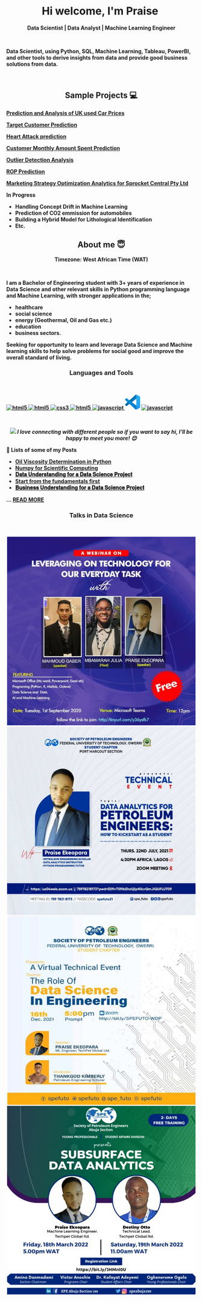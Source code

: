 <p>
  <h1 align="center"><b>Hi welcome, I'm Praise <img src="https://www.python.org/static/img/python-logo.png" alt="" width="100"></h1>
</p>
<p align="center">
Data Scientist | Data Analyst | Machine Learning Engineer
</p>
<br />

<p>Data Scientist, using Python, SQL, Machine Learning, Tableau, PowerBI, and other tools to derive insights from data and provide good business solutions from data.</p>
<br />

<h2 align="center">Sample Projects 💻</h2>

[Prediction and Analysis of UK used Car Prices](https://github.com/Ekeopara-Praise/UK_Car_Price_Analysis)

[Target Customer Prediction](https://github.com/Ekeopara-Praise/Target_Customer_Prediction)

[Heart Attack prediction](https://nbviewer.org/github/Ekeopara-Praise/Heart_Attack_Prediction/blob/master/Heart_Attack_Prediction.ipynb)

[Customer Monthly Amount Spent Prediction](https://github.com/Ekeopara-Praise/Customer_MonthlyAmountSpent_Prediction)

[Outlier Detection Analysis](https://github.com/Ekeopara-Praise/Outlier_Handling_Analysis/blob/main/Outlier_Handling%20.ipynb)

[ROP Prediction](https://github.com/Ekeopara-Praise/Petroleum-Engineering/blob/master/ROP_Prediction_Praise.ipynb)

[Marketing Strategy Optimization Analytics for Sprocket Central Pty Ltd](https://github.com/Ekeopara-Praise/Data-Science-and-Analytics/blob/master/KPMG%20INTERNSHIP/TASK2-%20Data%20Insight/Data%20Analysis%20in%20Python.ipynb)

**In Progress**
* Handling Concept Drift in Machine Learning 
* Prediction of CO2 emmission for automobiles
* Building a Hybrid Model for Lithological Identification
* Etc.

<h2 align="center">About me 😇</h2>
<p align="center">
Timezone: West African Time (WAT)
</p>
<br />
<p>I am a Bachelor of Engineering student with 3+ years of experience in Data Science and other relevant skills in Python programming language and Machine Learning, with stronger applications in the;
  
* healthcare
* social science
* energy (Geothermal, Oil and Gas etc.)
* education
* business sectors.
  
Seeking for opportunity to learn and leverage Data Science and Machine learning skills
to help solve problems for social good and improve the overall standard of living.
  

<p>
<h3 align="center"> Languages and Tools</h3>
</p>
<br /> 
<p align="center">
  
  
<a href="https://www.w3.org/html/" target="_blank"> <img src="https://miro.medium.com/max/1200/1*sKKnSH3qcNK3EWR2QZ4loQ.png" alt="html5" width="100" height="40"/> </a>
<a href="https://www.w3.org/html/" target="_blank"> <img src="https://miro.medium.com/max/481/1*cxfqR8NAj8HGal8CVOZ7hg.png" alt="html5" width="100" height="40"/> </a>
<a href="https://www.w3schools.com/css/" target="_blank"> <img src="https://www.python.org/static/img/python-logo.png" alt="css3" width="100" height="80"/> </a>
<a href="https://www.w3.org/html/" target="_blank"> <img src="https://www.kindpng.com/picc/m/81-811458_jupyter-notebook-logo-hd-png-download.png" alt="html5" width="100" height="40"/> </a>
<a href="https://developer.mozilla.org/en-US/docs/Web/JavaScript" target="_blank"> <img src="https://seaborn.pydata.org/_static/logo-wide-lightbg.svg" alt="javascript" width="100" height="40"/> </a>
<img alt="Visual Studio Code" width="40px" src="https://raw.githubusercontent.com/github/explore/80688e429a7d4ef2fca1e82350fe8e3517d3494d/topics/visual-studio-code/visual-studio-code.png" />
<a href="https://developer.mozilla.org/en-US/docs/Web/JavaScript" target="_blank"> <img src="https://res.cloudinary.com/practicaldev/image/fetch/s--NrHD9yZu--/c_imagga_scale,f_auto,fl_progressive,h_900,q_auto,w_1600/https://dev-to-uploads.s3.amazonaws.com/i/mnfmccptgqtukhst1i5s.png" alt="javascript" width="100" height="40"/> </a>

   </p>
<br />
<p align="center">
<img src="https://media.giphy.com/media/LnQjpWaON8nhr21vNW/giphy.gif" width="60"> <em><b>I love connecting with different people</b> so if you want to say <b>hi, I'll be happy to meet you more!</b> 😊</em>
</p>


📕 **Lists of some of my Posts**

<!-- BLOG-POST-LIST:START -->
- [Oil Viscosity Determination in Python](https://www.linkedin.com/pulse/oil-viscosity-determination-python-praise-ekeopara/)
- [Numpy for Scientific Computing](https://www.linkedin.com/pulse/numpy-scientific-computing-praise-ekeopara/)
- [𝐃𝐚𝐭𝐚 𝐔𝐧𝐝𝐞𝐫𝐬𝐭𝐚𝐧𝐝𝐢𝐧𝐠 𝐟𝐨𝐫 𝐚 𝐃𝐚𝐭𝐚 𝐒𝐜𝐢𝐞𝐧𝐜𝐞 𝐏𝐫𝐨𝐣𝐞𝐜𝐭](https://www.linkedin.com/feed/update/urn:li:activity:6807649125526446081/)
- [Start from the fundamentals first](https://www.linkedin.com/feed/update/urn:li:activity:6793613798570786816/)
- [𝐁𝐮𝐬𝐢𝐧𝐞𝐬𝐬 𝐔𝐧𝐝𝐞𝐫𝐬𝐭𝐚𝐧𝐝𝐢𝐧𝐠 𝐟𝐨𝐫 𝐚 𝐃𝐚𝐭𝐚 𝐒𝐜𝐢𝐞𝐧𝐜𝐞 𝐏𝐫𝐨𝐣𝐞𝐜𝐭](https://www.linkedin.com/feed/update/urn:li:activity:6805837085442875392/)

... [READ MORE](https://www.linkedin.com/in/praiseekeopara)
<!-- BLOG-POST-LIST:END -->

<h3 align="center"> Talks in Data Science</h3>
</p>
<br />
<p align="center">
<a href="https://www.w3.org/html/" target="_blank"> <img src="https://github.com/Ekeopara-Praise/Ekeopara-Praise/blob/main/1598796072736.jpg" alt="html5" width="500" height="500"/> </a>
<a href="https://www.w3.org/html/" target="_blank"> <img src="https://github.com/Ekeopara-Praise/Ekeopara-Praise/blob/main/1626761565897.jpg" alt="html5" width="500" height="500"/> </a>
<a href="https://www.w3.org/html/" target="_blank"> <img src="https://github.com/Ekeopara-Praise/Ekeopara-Praise/blob/main/1639463543407.jpg" alt="html5" width="500" height="500"/> </a>
<a href="https://www.w3.org/html/" target="_blank"> <img src="https://github.com/Ekeopara-Praise/Ekeopara-Praise/blob/main/1647000775371.jpg" alt="html5" width="500" height="500"/> </a>

